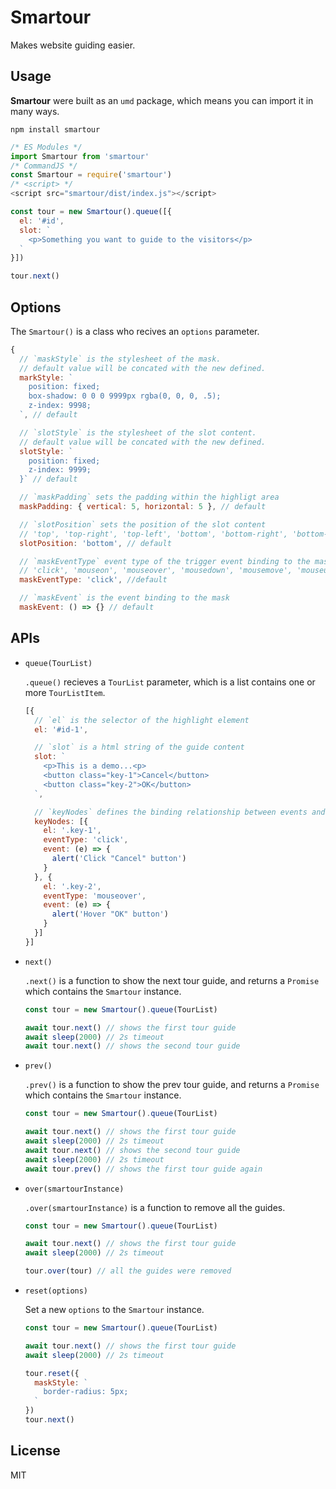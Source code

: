 # Smartour

Makes website guiding easier.

## Usage
**Smartour** were built as an `umd` package, which means you can import it in many ways.

```
npm install smartour
```

```javascript
/* ES Modules */
import Smartour from 'smartour'
/* CommandJS */
const Smartour = require('smartour')
/* <script> */
<script src="smartour/dist/index.js"></script>
```

```javascript
const tour = new Smartour().queue([{
  el: '#id',
  slot: `
    <p>Something you want to guide to the visitors</p>
  `
}])

tour.next()
```

## Options
The `Smartour()` is a class who recives an `options` parameter.

```javascript
{
  // `maskStyle` is the stylesheet of the mask.
  // default value will be concated with the new defined.
  markStyle: `
    position: fixed;
    box-shadow: 0 0 0 9999px rgba(0, 0, 0, .5);
    z-index: 9998;
  `, // default

  // `slotStyle` is the stylesheet of the slot content.
  // default value will be concated with the new defined.
  slotStyle: `
    position: fixed;
    z-index: 9999;
  }` // default

  // `maskPadding` sets the padding within the highligt area
  maskPadding: { vertical: 5, horizontal: 5 }, // default

  // `slotPosition` sets the position of the slot content
  // 'top', 'top-right', 'top-left', 'bottom', 'bottom-right', 'bottom-left' are allowd.
  slotPosition: 'bottom', // default

  // `maskEventType` event type of the trigger event binding to the mask
  // 'click', 'mouseon', 'mouseover', 'mousedown', 'mousemove', 'mouseup', 'touchstart', 'touchmove', 'touchend' are allowd
  maskEventType: 'click', //default

  // `maskEvent` is the event binding to the mask
  maskEvent: () => {} // default
```

## APIs
- `queue(TourList)`
  
  `.queue()` recieves a `TourList` parameter, which is a list contains one or more `TourListItem`.

  ```javascript
  [{
    // `el` is the selector of the highlight element
    el: '#id-1',

    // `slot` is a html string of the guide content
    slot: `
      <p>This is a demo...<p>
      <button class="key-1">Cancel</button>
      <button class="key-2">OK</button>
    `,

    // `keyNodes` defines the binding relationship between events and slot
    keyNodes: [{
      el: '.key-1',
      eventType: 'click',
      event: (e) => {
        alert('Click "Cancel" button')
      }
    }, {
      el: '.key-2',
      eventType: 'mouseover',
      event: (e) => {
        alert('Hover "OK" button')
      }
    }]
  }]
  ```

- `next()`

  `.next()` is a function to show the next tour guide, and returns a `Promise` which contains the `Smartour` instance.

  ```javascript
  const tour = new Smartour().queue(TourList)

  await tour.next() // shows the first tour guide
  await sleep(2000) // 2s timeout
  await tour.next() // shows the second tour guide
  ```

- `prev()`

  `.prev()` is a function to show the prev tour guide, and returns a `Promise` which contains the `Smartour` instance.

  ```javascript
  const tour = new Smartour().queue(TourList)

  await tour.next() // shows the first tour guide
  await sleep(2000) // 2s timeout
  await tour.next() // shows the second tour guide
  await sleep(2000) // 2s timeout
  await tour.prev() // shows the first tour guide again
  ```

- `over(smartourInstance)`

  `.over(smartourInstance)` is a function to remove all the guides.

  ```javascript
  const tour = new Smartour().queue(TourList)

  await tour.next() // shows the first tour guide
  await sleep(2000) // 2s timeout

  tour.over(tour) // all the guides were removed
  ```

- `reset(options)`

  Set a new `options` to the `Smartour` instance.

  ```javascript
  const tour = new Smartour().queue(TourList)

  await tour.next() // shows the first tour guide
  await sleep(2000) // 2s timeout

  tour.reset({
    maskStyle: `
      border-radius: 5px;
    `
  })
  tour.next()
  ```

## License
MIT